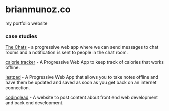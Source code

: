 # brianmunoz.co
my portfolio website

### case studies

[The Chats](https://brianmunoz.co/the-chats) - a progressive web app where we can send messages to chat rooms and a notification is sent to people in the chat room.

[calorie tracker](https://brianmunoz.co/calorie-tracker) - A Progressive Web App to keep track of calories that works offline.

[lastpad](https://brianmunoz.co/lastpad) - A Progressive Web App that allows you to take notes offline and have them be updated and saved as soon as you get back on an internet connection.

[codinglead](https://brianmunoz.co/codinglead) - A website to post content about front end web development and back end development.